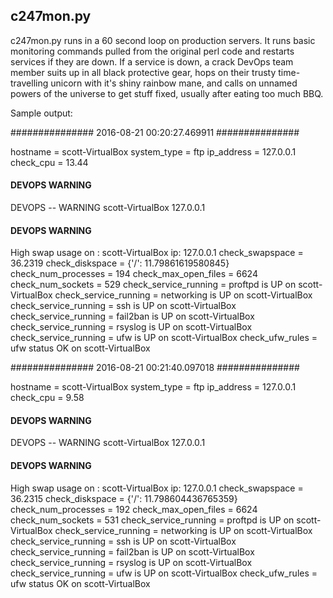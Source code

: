 ## c247mon.py

c247mon.py runs in a 60 second loop on production servers. It runs basic
monitoring commands pulled from the original perl code and restarts services
if they are down. If a service is down, a crack DevOps team member suits 
up in all black protective gear, hops on their trusty time-travelling 
unicorn with it's shiny rainbow mane, and calls on unnamed powers of the
universe to get stuff fixed, usually after eating too much BBQ.

Sample output:

  ############### 2016-08-21 00:20:27.469911 ###############

  hostname              = scott-VirtualBox
  system_type           = ftp
  ip_address            = 127.0.0.1
  check_cpu             = 13.44
  #### DEVOPS WARNING ####
  DEVOPS -- WARNING scott-VirtualBox 127.0.0.1 
  #### DEVOPS WARNING ####
  High swap usage on : scott-VirtualBox ip: 127.0.0.1
  check_swapspace       = 36.2319
  check_diskspace       = {'/': 11.79861619580845}
  check_num_processes   = 194
  check_max_open_files  = 6624
  check_num_sockets     = 529
  check_service_running = proftpd is UP on scott-VirtualBox
  check_service_running = networking is UP on scott-VirtualBox
  check_service_running = ssh is UP on scott-VirtualBox
  check_service_running = fail2ban is UP on scott-VirtualBox
  check_service_running = rsyslog is UP on scott-VirtualBox
  check_service_running = ufw is UP on scott-VirtualBox
  check_ufw_rules       = ufw status OK on scott-VirtualBox

  ############### 2016-08-21 00:21:40.097018 ###############

  hostname              = scott-VirtualBox
  system_type           = ftp
  ip_address            = 127.0.0.1
  check_cpu             = 9.58
  #### DEVOPS WARNING ####
  DEVOPS -- WARNING scott-VirtualBox 127.0.0.1 
  #### DEVOPS WARNING ####
  High swap usage on : scott-VirtualBox ip: 127.0.0.1
  check_swapspace       = 36.2315
  check_diskspace       = {'/': 11.798604436765359}
  check_num_processes   = 192
  check_max_open_files  = 6624
  check_num_sockets     = 531
  check_service_running = proftpd is UP on scott-VirtualBox
  check_service_running = networking is UP on scott-VirtualBox
  check_service_running = ssh is UP on scott-VirtualBox
  check_service_running = fail2ban is UP on scott-VirtualBox
  check_service_running = rsyslog is UP on scott-VirtualBox
  check_service_running = ufw is UP on scott-VirtualBox
  check_ufw_rules       = ufw status OK on scott-VirtualBox

